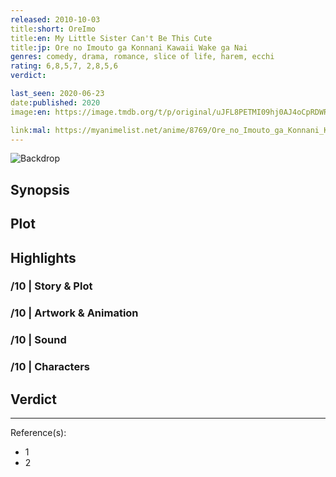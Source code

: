 ```yaml
---
released: 2010-10-03
title:short: OreImo
title:en: My Little Sister Can't Be This Cute
title:jp: Ore no Imouto ga Konnani Kawaii Wake ga Nai
genres: comedy, drama, romance, slice of life, harem, ecchi
rating: 6,8,5,7, 2,8,5,6
verdict:

last_seen: 2020-06-23
date:published: 2020
image:en: https://image.tmdb.org/t/p/original/uJFL8PETMI09hj0AJ4oCpRDWRnk.jpg

link:mal: https://myanimelist.net/anime/8769/Ore_no_Imouto_ga_Konnani_Kawaii_Wake_ga_Nai
---
```


![Backdrop]()

## Synopsis

## Plot

## Highlights

### /10 | Story & Plot

### /10 | Artwork & Animation

### /10 | Sound

### /10 | Characters

## Verdict

<!-- SPOILERS -->

<!-- CLOSING -->

---
Reference(s):

- 1
- 2
